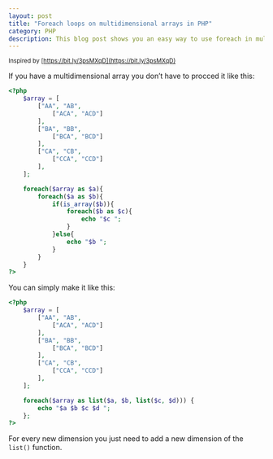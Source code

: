 ```yaml
---
layout: post
title: "Foreach loops on multidimensional arrays in PHP" 
category: PHP
description: This blog post shows you an easy way to use foreach in multidimensional arrays. 
---
```


<small>Inspired by [https://bit.ly/3psMXqD](https://bit.ly/3psMXqD)</small>

If you have a multidimensional array you don’t have to procced it like this:

```php
<?php
    $array = [
        ["AA", "AB", 
            ["ACA", "ACD"]
        ],
        ["BA", "BB", 
            ["BCA", "BCD"]
        ],
        ["CA", "CB", 
            ["CCA", "CCD"]
        ],
    ];

    foreach($array as $a){
        foreach($a as $b){
            if(is_array($b)){
                foreach($b as $c){
                    echo "$c ";
                }
            }else{
                echo "$b ";
            }
        }
    }
?>
```
You can simply make it like this:
```php
<?php
    $array = [
        ["AA", "AB", 
            ["ACA", "ACD"]
        ],
        ["BA", "BB", 
            ["BCA", "BCD"]
        ],
        ["CA", "CB", 
            ["CCA", "CCD"]
        ],
    ];

    foreach($array as list($a, $b, list($c, $d))) {
        echo "$a $b $c $d ";
    };
?>
```
For every new dimension you just need to add a new dimension of the `list()` function.
